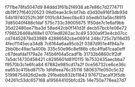 f711be78fa5047d9
84ddd3f61b2f4938
ab7e86c7d2774711
db19f27f64020523
09d0eae3c9cbf7eb
d3d30e916f3db93d
54b19740252fc36f
0101c843eec0bc63
b5edb03a5bcf8915
7d85040f488cfdaf
575c733c39005675
1f50de7c1e6af9bb
35d22480ee71ba3d
58ad42cb0f141d3f
decb57bcb1e06e72
f798526468a168e1
0701ed8262ac3c49
5300a9f3e4cb07cc
cd74452878d33989
42886582cbe06914
248c725c7a116d35
4fecf1145eca34d8
7c6164a6aa95cb2f
0387d951e4f94a7e
2bb0bc49ac1a400b
335c50e96c8ef86b
c6c4ffa61caa0eff
c67deafda1179a2e
745b6f64a5cadf1b
31732b6860c1f2df
7a5dc14730458421
c8295601d81f0115
1b7532435aecbba7
f9570b3c1e6fca84
67882e985cd17a2f
0ce56732ce6ce36c
ea653c415bd8717b
1dfdfeea76c35116
580637fe050c5c32
51998754826d2edb
291bebb832b11843
976712aca1f3f5db
04261c53dc657168
a195644105bfcd2b
14e750a778ea27d7
